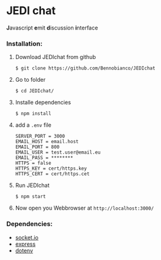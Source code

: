 # JEDI chat 
**J**avascript **e**mit **d**iscussion **i**nterface


### Installation:
1. Download JEDIchat from github
    ```
    $ git clone https://github.com/Bennobianco/JEDIchat
    ```
    
2. Go to folder
    ```
    $ cd JEDIchat/
    ```
    
3. Installe dependencies
    ```
    $ npm install
    ```
4. add a `.env` file
    ```
    SERVER_PORT = 3000
    EMAIL_HOST = email.host
    EMAIL_PORT = 800
    EMAIL_USER = test.user@email.eu
    EMAIL_PASS = ********
    HTTPS = false
    HTTPS_KEY = cert/https.key
    HTTPS_CERT = cert/https.cet
    ```
    
5. Run JEDIchat
    ```
    $ npm start
    ```
    
6. Now open you Webbrowser at `http://localhost:3000/`

### Dependencies:
* [socket.io](https://www.npmjs.com/package/socket.io)
* [express](https://www.npmjs.com/package/express)
* [dotenv](https://www.npmjs.com/package/dotenv)
